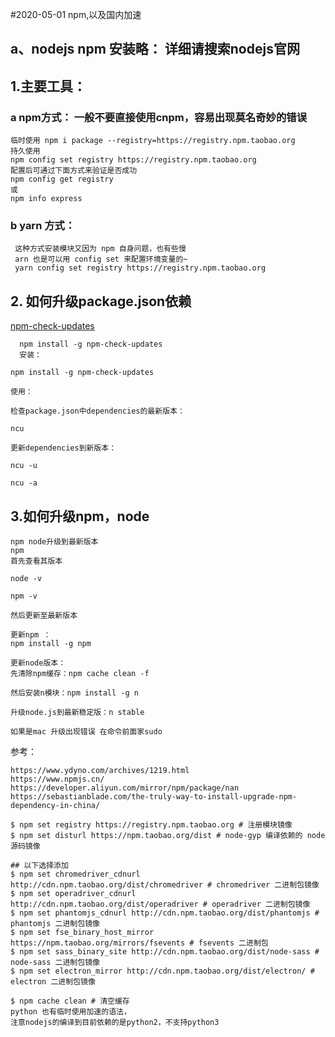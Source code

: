 #2020-05-01  npm,以及国内加速

## a、nodejs npm 安装略： 详细请搜索nodejs官网

## 1.主要工具：

### a npm方式： 一般不要直接使用cnpm，容易出现莫名奇妙的错误
    临时使用 npm i package --registry=https://registry.npm.taobao.org 
    持久使用
    npm config set registry https://registry.npm.taobao.org
    配置后可通过下面方式来验证是否成功
    npm config get registry
    或
    npm info express
 ### b yarn 方式：   
     这种方式安装模块又因为 npm 自身问题，也有些慢
     arn 也是可以用 config set 来配置环境变量的~
     yarn config set registry https://registry.npm.taobao.org

## 2. 如何升级package.json依赖
    
[npm-check-updates](https://github.com/tjunnone/npm-check-updates)

      npm install -g npm-check-updates
      安装：

    npm install -g npm-check-updates

    使用：

    检查package.json中dependencies的最新版本：

    ncu

    更新dependencies到新版本：

    ncu -u

    ncu -a

  ## 3.如何升级npm，node

    npm node升级到最新版本
    npm
    首先查看其版本

    node -v

    npm -v

    然后更新至最新版本

    更新npm ：
    npm install -g npm

    更新node版本：
    先清除npm缓存：npm cache clean -f

    然后安装n模块：npm install -g n

    升级node.js到最新稳定版：n stable

    如果是mac 升级出现错误 在命令前面家sudo  


参考：

    https://www.ydyno.com/archives/1219.html
    https://www.npmjs.cn/
    https://developer.aliyun.com/mirror/npm/package/nan
    https://sebastianblade.com/the-truly-way-to-install-upgrade-npm-dependency-in-china/

    $ npm set registry https://registry.npm.taobao.org # 注册模块镜像
    $ npm set disturl https://npm.taobao.org/dist # node-gyp 编译依赖的 node 源码镜像

    ## 以下选择添加
    $ npm set chromedriver_cdnurl http://cdn.npm.taobao.org/dist/chromedriver # chromedriver 二进制包镜像
    $ npm set operadriver_cdnurl http://cdn.npm.taobao.org/dist/operadriver # operadriver 二进制包镜像
    $ npm set phantomjs_cdnurl http://cdn.npm.taobao.org/dist/phantomjs # phantomjs 二进制包镜像
    $ npm set fse_binary_host_mirror https://npm.taobao.org/mirrors/fsevents # fsevents 二进制包
    $ npm set sass_binary_site http://cdn.npm.taobao.org/dist/node-sass # node-sass 二进制包镜像
    $ npm set electron_mirror http://cdn.npm.taobao.org/dist/electron/ # electron 二进制包镜像

    $ npm cache clean # 清空缓存
	python 也有临时使用加速的语法，
	注意nodejs的编译到目前依赖的是python2，不支持python3